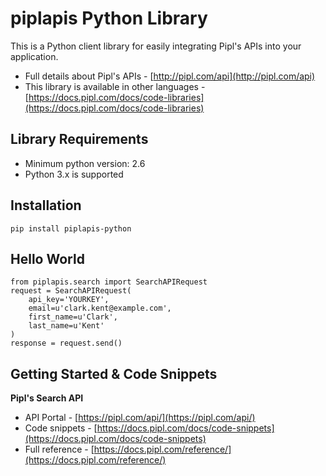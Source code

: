 piplapis Python Library
===========================

This is a Python client library for easily integrating Pipl's APIs into your application.

* Full details about Pipl's APIs - [http://pipl.com/api](http://pipl.com/api)  
* This library is available in other languages - [https://docs.pipl.com/docs/code-libraries](https://docs.pipl.com/docs/code-libraries)

Library Requirements
--------------------

* Minimum python version: 2.6
* Python 3.x is supported

Installation
------------

    pip install piplapis-python
    
Hello World
------------
```
from piplapis.search import SearchAPIRequest
request = SearchAPIRequest(
    api_key='YOURKEY',
    email=u'clark.kent@example.com',
    first_name=u'Clark', 
    last_name=u'Kent'
)
response = request.send()
```

Getting Started & Code Snippets
-------------------------------

**Pipl's Search API**
* API Portal - [https://pipl.com/api/](https://pipl.com/api/)
* Code snippets - [https://docs.pipl.com/docs/code-snippets](https://docs.pipl.com/docs/code-snippets)  
* Full reference - [https://docs.pipl.com/reference/](https://docs.pipl.com/reference/)
